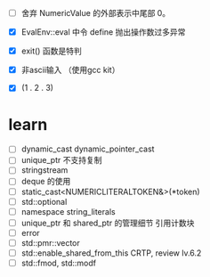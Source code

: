 
- [ ] 舍弃 NumericValue 的外部表示中尾部 0。
- [x] EvalEnv::eval 中令 define 抛出操作数过多异常
- [x] exit() 函数是特判
- [x] 非ascii输入 （使用gcc kit）
- [x] (1 . 2 . 3)


# learn

- [ ] dynamic_cast dynamic_pointer_cast
- [ ] unique_ptr 不支持复制
- [ ] stringstream
- [ ] deque 的使用
- [ ] static_cast<NUMERICLITERALTOKEN&>(*token)
- [ ] std::optional
- [ ] namespace string_literals
- [ ] unique_ptr 和 shared_ptr 的管理细节 引用计数块
- [ ] error
- [ ] std::pmr::vector
- [ ] std::enable_shared_from_this  CRTP, review lv.6.2
- [ ] std::fmod, std::modf
